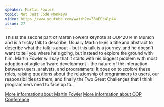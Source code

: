 ```yaml
---
speaker: Martin Fowler
topic: Not Just Code Monkeys
video: https://www.youtube.com/watch?v=Z8aECe4lp44
issue: 27
---
```


This is the second part of Martin Fowlers keynote at OOP 2014 in Munich and is a tricky talk to describe. Usually Martin likes a title and abstract to describe what the talk is about - but this talk is a journey, and he doesn't want to tell you where he's going, but instead to explore the ground with him. Martin Fowler will say that it starts with his biggest problem with most adoption of agile software development - the nature of the interaction between users, analysts, and programmers. It goes on to explore these roles, raising questions about the relationship of programmers to users, our responsibilities to them, and finally the Two Great Challenges that I think programmers need to face up to.

[More information about Martin Fowler](www.martinfowler.com)
[More information about OOP Conference](www.oopconference.com)

